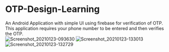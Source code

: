 # OTP-Design-Learning
An Android Application with simple UI using firebase for verification of OTP. This application requires your phone number to be entered and then verifies the OTP.  
![Screenshot_20210123-093630](https://user-images.githubusercontent.com/64889275/105572648-78454480-5d7e-11eb-92ba-dde007cc1d8f.png)
![Screenshot_20210123-133013](https://user-images.githubusercontent.com/64889275/105572799-687a3000-5d7f-11eb-9ce0-32e2bd974b56.png)
![Screenshot_20210123-132729](https://user-images.githubusercontent.com/64889275/105572806-6d3ee400-5d7f-11eb-8ff3-188ec9098112.png)
